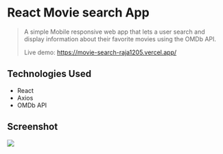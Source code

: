 # React Movie search App
> A simple Mobile responsive web app that lets a user search and display information about their favorite movies using the OMDb API.
> 
> Live demo: https://movie-search-raja1205.vercel.app/

## Technologies Used
- React
- Axios
- OMDb API

## Screenshot
<img src="https://github.com/raja1205/assets/blob/main/movie-search6.png.png" style="margin-bottom: 5px;" />
